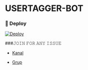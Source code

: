 # USERTAGGER-BOT



### 🚀 Deploy

[![Deploy](https://www.herokucdn.com/deploy/button.svg)](https://heroku.com/deploy?template=https://github.com/Bybosstr/usertags.git)

###𝙹𝙾𝙸𝙽 𝙵𝙾𝚁 𝙰𝙽𝚈 𝙸𝚂𝚂𝚄𝙴

- [Kanal](https://t.me/https://t.me/guvencekanalimiz)

- [Grup](https://t.me/guvenilirsistemler)
